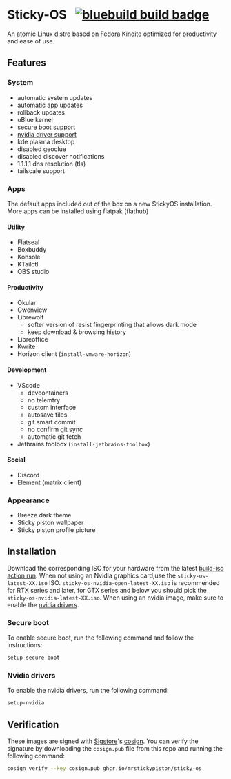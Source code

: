# Sticky-OS &nbsp; [![bluebuild build badge](https://github.com/mrstickypiston/sticky-os/actions/workflows/build.yml/badge.svg)](https://github.com/mrstickypiston/sticky-os/actions/workflows/build.yml)

An atomic Linux distro based on Fedora Kinoite optimized for productivity and ease of use.

## Features
### System
  - automatic system updates
  - automatic app updates
  - rollback updates
  - uBlue kernel
  - [secure boot support](#secure-boot)
  - [nvidia driver support](#nvidia-drivers)
  - kde plasma desktop
  - disabled geoclue
  - disabled discover notifications
  - 1.1.1.1 dns resolution (tls)
  - tailscale support

### Apps
The default apps included out of the box on a new StickyOS installation. More apps can be installed using flatpak (flathub)
#### Utility
  - Flatseal
  - Boxbuddy
  - Konsole
  - KTailctl
  - OBS studio

#### Productivity
  - Okular
  - Gwenview
  - Librewolf
    - softer version of resist fingerprinting that allows dark mode
    - keep download & browsing history
  - Libreoffice
  - Kwrite
  - Horizon client (`install-vmware-horizon`)

#### Development
  - VScode
    - devcontainers
    - no telemtry
    - custom interface
    - autosave files
    - git smart commit
    - no confirm git sync
    - automatic git fetch
  - Jetbrains toolbox (`install-jetbrains-toolbox`)

#### Social
  - Discord
  - Element (matrix client)

### Appearance
  - Breeze dark theme
  - Sticky piston wallpaper
  - Sticky piston profile picture

## Installation
Download the corresponding ISO for your hardware from the latest [build-iso action run](https://github.com/MrStickyPiston/Sticky-OS/actions/workflows/build-iso.yml). When not using an Nvidia graphics card,use the `sticky-os-latest-XX.iso` ISO. 
`sticky-os-nvidia-open-latest-XX.iso` is recommended for RTX series and later, for GTX series and below you should pick the
`sticky-os-nvidia-latest-XX.iso`.
When using an nvidia image, make sure to enable the [nvidia drivers](#nvidia-drivers).

### Secure boot
To enable secure boot, run the following command and follow the instructions:
```sh
setup-secure-boot
```

### Nvidia drivers
To enable the nvidia drivers, run the following command:
```sh
setup-nvidia
```

## Verification

These images are signed with [Sigstore](https://www.sigstore.dev/)'s [cosign](https://github.com/sigstore/cosign). You can verify the signature by downloading the `cosign.pub` file from this repo and running the following command:

```bash
cosign verify --key cosign.pub ghcr.io/mrstickypiston/sticky-os
```
